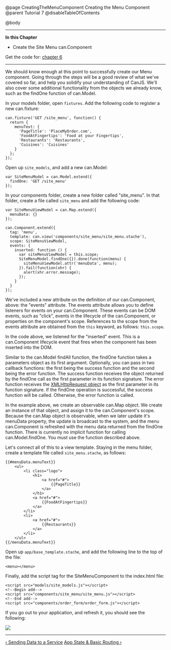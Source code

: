 @page CreatingTheMenuComponent Creating the Menu Component
@parent Tutorial 7
@disableTableOfContents

@body

<div class="getting-started">

- - - -
**In this Chapter**
 - Create the Site Menu can.Component

Get the code for: [chapter 6](https://github.com/bitovi/canjs/blob/guides-overhaul/guides/examples/PlaceMyOrder/ch-6_canjs-getting-started.zip?raw=true)

- - -

We should know enough at this point to successfully create our Menu component.
Going through the steps will be a good review of what we've covered so far,
and help you solidify your understanding of CanJS. We'll also cover some
additional functionality from the objects we already know, such as the findOne
function of can.Model.

In your models folder, open `fixtures`. Add the following code to register a
new can.fixture:

```
can.fixture('GET /site_menu', function() {
  return {
    menuText: {
      'PageTitle': 'PlaceMyOrder.com',
      'FoodAtFingertips': 'Food at your Fingertips',
      'Restaurants': 'Restaurants',
      'Cuisines': 'Cuisines'
    }
  };
});
```

Open up `site_models`, and add a new can.Model:

```
var SiteMenuModel = can.Model.extend({
  findOne: 'GET /site_menu'
});
```

In your components folder, create a new folder called "site_menu". In that
folder, create a file called `site_menu` and add the following code:

```
var SiteMenuViewModel = can.Map.extend({
  menuData: {}
});

can.Component.extend({
  tag: 'menu',
  template: can.view('components/site_menu/site_menu.stache'),
  scope: SiteMenuViewModel,
  events: {
    inserted: function () {
      var siteMenuViewModel = this.scope;
      SiteMenuModel.findOne({}).done(function(menu) {
        siteMenuViewModel.attr('menuData', menu);
      }).fail(function(xhr) {
        alert(xhr.error.message);
      });
    }
  }
});
```

We've included a new attribute on the definition of our can.Component, above:
the "events" attribute. The events attribute allows you to define listeners
for events on your can.Component. These events can be DOM events, such as
"click", events in the lifecycle of the can.Component, or properties on the
component's scope. References to the scope from the events attribute are
obtained from the `this` keyword, as follows: `this.scope`.

In the code above, we listened for the "inserted" event. This is a
can.Component lifecycle event that fires when the component has been inserted
into the DOM.

Similar to the can.Model findAll function, the findOne function takes a parameters
object as its first argument. Optionally, you can pass in two callback
functions: the first being the success function and the second being the error
function. The success function receives the object returned by the findOne
call as the first parameter in its function signature. The error function
receives the [XMLHttpRequest object](https://developer.mozilla.org/en-US/docs/Web/API/XMLHttpRequest)
as the first parameter in its function
signature. If the findOne operation is successful, the success function will be
called. Otherwise, the error function is called.

In the example above, we create an observable can.Map object. We create an
instance of that object, and assign it to the can.Component's scope. Because
the can.Map object is observable, when we later update it's menuData property,
the update is broadcast to the system, and the menu can.Component is refreshed
with the menu data returned from the findOne function. There is currently no
implicit function for calling can.Model.findOne. You must use the function
described above.

Let's connect all of this to a view template. Staying in the menu folder,
create a template file called `site_menu.stache`, as follows:

```
{{#menuData.menuText}}
    <ul>
        <li class="logo">
            <h1>
                <a href="#">
                    {{PageTitle}}
                </a>
            </h1>
            <a href="#">
                {{FoodAtFingertips}}
            </a>
        </li>
        <li>
            <a href="#">
                {{Restaurants}}
            </a>
        </li>
    </ul>
{{/menuData.menuText}}
```

Open up `app/base_template.stache`, and add the following line to the top of
the file:

```
<menu></menu>
```

Finally, add the script tag for the SiteMenuComponent to the index.html file:

```
<script src="models/site_models.js"></script>
<!--Begin add-->
<script src="components/site_menu/site_menu.js"></script>
<!--End add-->
<script src="components/order_form/order_form.js"></script>
```

If you go out to your application, and refresh it, you should see the following:

![](../can/guides/images/6_reinforcing_concepts/MenuComponentAdded.png)

- - -

<span class="pull-left">[&lsaquo; Sending Data to a Service](SendingDataToAService.html)</span>
<span class="pull-right">[App State & Basic Routing &rsaquo;](AppState.html)</span>

</div>
